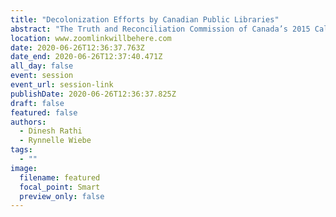 ```yaml
---
title: "Decolonization Efforts by Canadian Public Libraries"
abstract: "The Truth and Reconciliation Commission of Canada’s 2015 Calls to Action and the CFLA-FCAB Truth and Reconciliation Committee’s 2017 Report and Recommendations provide libraries with information for furthering reconciliation and decolonization efforts. Public libraries in Canada have responded to these documents by undertaking various initiatives, which are communicated by libraries, for example, through websites. This paper analyzed content from five public library websites and the findings suggest that libraries have taken various initiatives in different areas including online and physical spaces, collection, and programs. Interestingly, decolonization and reconciliation related work also features in some public libraries’ strategic plans."
location: www.zoomlinkwillbehere.com
date: 2020-06-26T12:36:37.763Z
date_end: 2020-06-26T12:37:40.471Z
all_day: false
event: session
event_url: session-link
publishDate: 2020-06-26T12:36:37.825Z
draft: false
featured: false
authors:
  - Dinesh Rathi
  - Rynnelle Wiebe
tags:
  - ""
image:
  filename: featured
  focal_point: Smart
  preview_only: false
---
```

